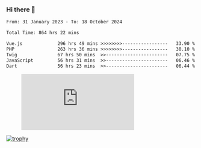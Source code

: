 ### Hi there 👋
<!--START_SECTION:waka-->

```txt
From: 31 January 2023 - To: 18 October 2024

Total Time: 864 hrs 22 mins

Vue.js             296 hrs 49 mins >>>>>>>>-----------------   33.90 %
PHP                263 hrs 36 mins >>>>>>>>-----------------   30.10 %
Twig               67 hrs 50 mins  >>-----------------------   07.75 %
JavaScript         56 hrs 31 mins  >>-----------------------   06.46 %
Dart               56 hrs 23 mins  >>-----------------------   06.44 %
```

<!--END_SECTION:waka-->
<!-- 
- 🔭 I’m currently working on ...
- 🌱 I’m currently learning ...
- 👯 I’m looking to collaborate on ...
- 🤔 I’m looking for help with ...
- 💬 Ask me about ...
- 📫 How to reach me: ...
- 😄 Pronouns: ...
- ⚡ Fun fact: ... -->


<figure><embed src="https://wakatime.com/share/@jakihanif/43c5af78-a69f-4ced-8cfc-b0822aa9be8f.svg"></embed></figure>

[![trophy](https://github-profile-trophy.vercel.app/?username=jakihanif23&rank=-A,-A)](https://github.com/jakihanif23)
